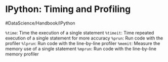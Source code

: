 # IPython: Timing and Profiling
#DataScience/Handbook/IPython

`%time`: Time the execution of a single statement
`%timeit`: Time repeated execution of a single statement for more accuracy
`%prun`: Run code with the profiler
`%lprun`: Run code with the line-by-line profiler
`%memit`: Measure the memory use of a single statement
`%mprun`: Run code with the line-by-line memory profiler

